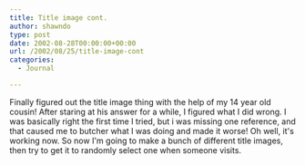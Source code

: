 ```yaml
---
title: Title image cont.
author: shawndo
type: post
date: 2002-08-28T00:00:00+00:00
url: /2002/08/25/title-image-cont
categories:
  - Journal

---
```

Finally figured out the title image thing with the help of my 14 year old cousin! After staring at his answer for a while, I figured what I did wrong. I was basically right the first time I tried, but i was missing one reference, and that caused me to butcher what I was doing and made it worse! Oh well, it's working now. So now I'm going to make a bunch of different title images, then try to get it to randomly select one when someone visits.